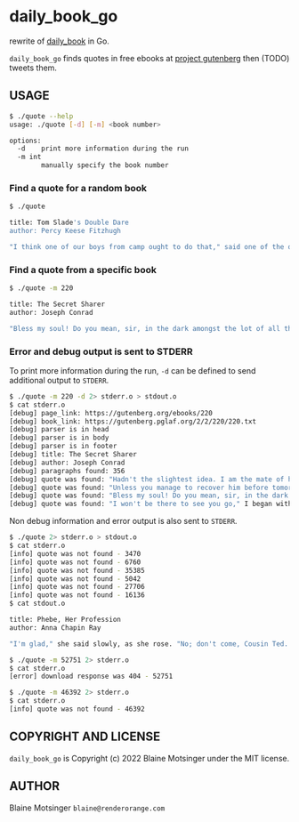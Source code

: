 # daily_book_go

rewrite of [daily_book](https://github.com/renderorange/daily_book) in Go.

`daily_book_go` finds quotes in free ebooks at [project gutenberg](https://www.gutenberg.org) then (TODO) tweets them.

## USAGE

```bash
$ ./quote --help
usage: ./quote [-d] [-m] <book number>

options:
  -d	print more information during the run
  -m int
    	manually specify the book number
```

### Find a quote for a random book

```bash
$ ./quote

title: Tom Slade's Double Dare
author: Percy Keese Fitzhugh

"I think one of our boys from camp ought to do that," said one of the other scoutmasters. "How about you, Roy?"  https://gutenberg.org/ebooks/19590
```

### Find a quote from a specific book

```bash
$ ./quote -m 220

title: The Secret Sharer
author: Joseph Conrad

"Bless my soul! Do you mean, sir, in the dark amongst the lot of all them islands and reefs and shoals?"  https://gutenberg.org/ebooks/220
```

### Error and debug output is sent to STDERR

To print more information during the run, `-d` can be defined to send additional output to `STDERR`.

```bash
$ ./quote -m 220 -d 2> stderr.o > stdout.o
$ cat stderr.o
[debug] page_link: https://gutenberg.org/ebooks/220
[debug] book_link: https://gutenberg.pglaf.org/2/2/220/220.txt
[debug] parser is in head
[debug] parser is in body
[debug] parser is in footer
[debug] title: The Secret Sharer
[debug] author: Joseph Conrad
[debug] paragraphs found: 356
[debug] quote was found: "Hadn't the slightest idea. I am the mate of her--" He paused and corrected himself. "I should say I _was_." 
[debug] quote was found: "Unless you manage to recover him before tomorrow," I assented, dispassionately.... "I mean, alive." 
[debug] quote was found: "Bless my soul! Do you mean, sir, in the dark amongst the lot of all them islands and reefs and shoals?" 
[debug] quote was found: "I won't be there to see you go," I began with an effort. "The rest ... I only hope I have understood, too." 
```

Non debug information and error output is also sent to `STDERR`.

```bash
$ ./quote 2> stderr.o > stdout.o
$ cat stderr.o
[info] quote was not found - 3470
[info] quote was not found - 6760
[info] quote was not found - 35385
[info] quote was not found - 5042
[info] quote was not found - 27706
[info] quote was not found - 16136
$ cat stdout.o

title: Phebe, Her Profession
author: Anna Chapin Ray

"I'm glad," she said slowly, as she rose. "No; don't come, Cousin Ted. I want to think it over."  https://gutenberg.org/ebooks/12584
```

```bash
$ ./quote -m 52751 2> stderr.o
$ cat stderr.o
[error] download response was 404 - 52751
```

```bash
$ ./quote -m 46392 2> stderr.o
$ cat stderr.o
[info] quote was not found - 46392
```

## COPYRIGHT AND LICENSE

`daily_book_go` is Copyright (c) 2022 Blaine Motsinger under the MIT license.

## AUTHOR

Blaine Motsinger `blaine@renderorange.com`
